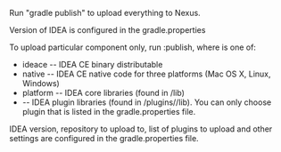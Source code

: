 Run "gradle publish" to upload everything to Nexus.

Version of IDEA is configured in the gradle.properties

To upload particular component only, run <component>:publish, where <component> is one of:

 * ideace -- IDEA CE binary distributable
 * native -- IDEA CE native code for three platforms (Mac OS X, Linux, Windows)
 * platform -- IDEA core libraries (found in <IDEA HOME>/lib)
 * <plugin> -- IDEA plugin libraries (found in <IDEA HOME>/plugins/<plugin>/lib). You can only choose plugin that is
   listed in the gradle.properties file.

IDEA version, repository to upload to, list of plugins to upload and other settings are configured in the
gradle.properties file.


